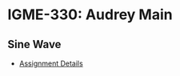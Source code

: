 # IGME-330: Audrey Main

## Sine Wave

* [Assignment Details](https://github.com/tonethar/IGME-330-Master/blob/master/notes/HW-sine-wave.md)